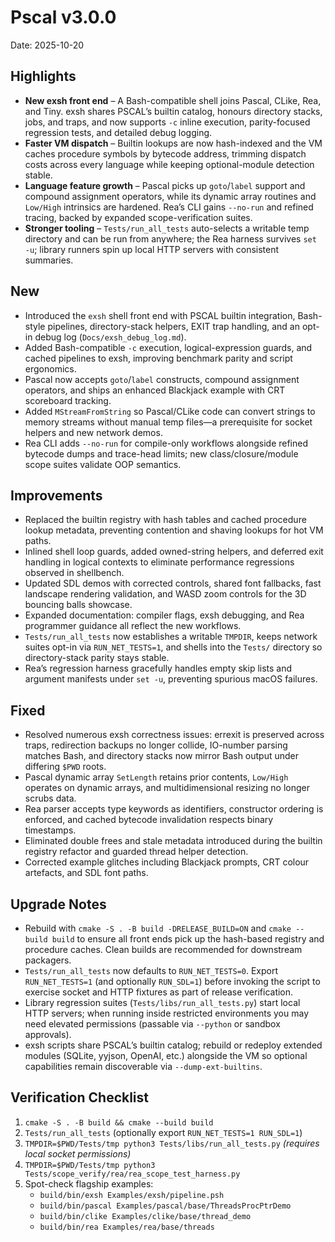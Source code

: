 # Pscal v3.0.0

Date: 2025-10-20

## Highlights
- **New exsh front end** – A Bash-compatible shell joins Pascal, CLike, Rea, and Tiny. exsh shares PSCAL’s builtin catalog, honours directory stacks, jobs, and traps, and now supports `-c` inline execution, parity-focused regression tests, and detailed debug logging.
- **Faster VM dispatch** – Builtin lookups are now hash-indexed and the VM caches procedure symbols by bytecode address, trimming dispatch costs across every language while keeping optional-module detection stable.
- **Language feature growth** – Pascal picks up `goto`/`label` support and compound assignment operators, while its dynamic array routines and `Low/High` intrinsics are hardened. Rea’s CLI gains `--no-run` and refined tracing, backed by expanded scope-verification suites.
- **Stronger tooling** – `Tests/run_all_tests` auto-selects a writable temp directory and can be run from anywhere; the Rea harness survives `set -u`; library runners spin up local HTTP servers with consistent summaries.

## New
- Introduced the `exsh` shell front end with PSCAL builtin integration, Bash-style pipelines, directory-stack helpers, EXIT trap handling, and an opt-in debug log (`Docs/exsh_debug_log.md`).
- Added Bash-compatible `-c` execution, logical-expression guards, and cached pipelines to exsh, improving benchmark parity and script ergonomics.
- Pascal now accepts `goto`/`label` constructs, compound assignment operators, and ships an enhanced Blackjack example with CRT scoreboard tracking.
- Added `MStreamFromString` so Pascal/CLike code can convert strings to memory streams without manual temp files—a prerequisite for socket helpers and new network demos.
- Rea CLI adds `--no-run` for compile-only workflows alongside refined bytecode dumps and trace-head limits; new class/closure/module scope suites validate OOP semantics.

## Improvements
- Replaced the builtin registry with hash tables and cached procedure lookup metadata, preventing contention and shaving lookups for hot VM paths.
- Inlined shell loop guards, added owned-string helpers, and deferred exit handling in logical contexts to eliminate performance regressions observed in shellbench.
- Updated SDL demos with corrected controls, shared font fallbacks, fast landscape rendering validation, and WASD zoom controls for the 3D bouncing balls showcase.
- Expanded documentation: compiler flags, exsh debugging, and Rea programmer guidance all reflect the new workflows.
- `Tests/run_all_tests` now establishes a writable `TMPDIR`, keeps network suites opt-in via `RUN_NET_TESTS=1`, and shells into the `Tests/` directory so directory-stack parity stays stable.
- Rea’s regression harness gracefully handles empty skip lists and argument manifests under `set -u`, preventing spurious macOS failures.

## Fixed
- Resolved numerous exsh correctness issues: errexit is preserved across traps, redirection backups no longer collide, IO-number parsing matches Bash, and directory stacks now mirror Bash output under differing `$PWD` roots.
- Pascal dynamic array `SetLength` retains prior contents, `Low/High` operates on dynamic arrays, and multidimensional resizing no longer scrubs data.
- Rea parser accepts type keywords as identifiers, constructor ordering is enforced, and cached bytecode invalidation respects binary timestamps.
- Eliminated double frees and stale metadata introduced during the builtin registry refactor and guarded thread helper detection.
- Corrected example glitches including Blackjack prompts, CRT colour artefacts, and SDL font paths.

## Upgrade Notes
- Rebuild with `cmake -S . -B build -DRELEASE_BUILD=ON` and `cmake --build build` to ensure all front ends pick up the hash-based registry and procedure caches. Clean builds are recommended for downstream packagers.
- `Tests/run_all_tests` now defaults to `RUN_NET_TESTS=0`. Export `RUN_NET_TESTS=1` (and optionally `RUN_SDL=1`) before invoking the script to exercise socket and HTTP fixtures as part of release verification.
- Library regression suites (`Tests/libs/run_all_tests.py`) start local HTTP servers; when running inside restricted environments you may need elevated permissions (passable via `--python` or sandbox approvals).
- exsh scripts share PSCAL’s builtin catalog; rebuild or redeploy extended modules (SQLite, yyjson, OpenAI, etc.) alongside the VM so optional capabilities remain discoverable via `--dump-ext-builtins`.

## Verification Checklist
1. `cmake -S . -B build && cmake --build build`
2. `Tests/run_all_tests` (optionally export `RUN_NET_TESTS=1 RUN_SDL=1`)
3. `TMPDIR=$PWD/Tests/tmp python3 Tests/libs/run_all_tests.py` *(requires local socket permissions)*
4. `TMPDIR=$PWD/Tests/tmp python3 Tests/scope_verify/rea/rea_scope_test_harness.py`
5. Spot-check flagship examples:  
   - `build/bin/exsh Examples/exsh/pipeline.psh`  
   - `build/bin/pascal Examples/pascal/base/ThreadsProcPtrDemo`  
   - `build/bin/clike Examples/clike/base/thread_demo`  
   - `build/bin/rea Examples/rea/base/threads`
